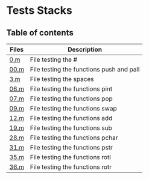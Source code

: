 # Tests Stacks

## Table of contents
Files | Description
----- | -----------
[0.m](./0.m) | File testing the #
[00.m](./00.m) | File testing the functions push and pall
[3.m](./3.m) | File testing the spaces
[06.m](./06.m) | File testing the functions pint
[07.m](./07.m) | File testing the functions pop
[09.m](./09.m) | File testing the functions swap
[12.m](./12.m) | File testing the functions add
[19.m](./19.m) | File testing the functions sub
[28.m](./28.m) | File testing the functions pchar
[31.m](./31.m) | File testing the functions pstr
[35.m](./35.m) | File testing the functions rotl
[36.m](./36.m) | File testing the functions rotr
